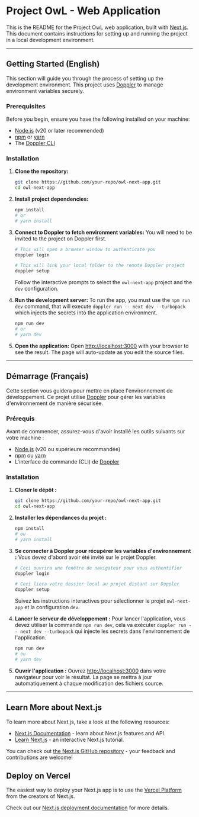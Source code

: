 # **Project OwL - Web Application**

This is the README for the Project OwL web application, built with [Next.js](https://nextjs.org). This document contains instructions for setting up and running the project in a local development environment.

---

## **Getting Started (English)**

This section will guide you through the process of setting up the development environment. This project uses [Doppler](https://doppler.com) to manage environment variables securely.

### Prerequisites

Before you begin, ensure you have the following installed on your machine:

* [Node.js](https://nodejs.org) (v20 or later recommended)
* [npm](https://www.npmjs.com) or [yarn](https://yarnpkg.com)
* The [Doppler CLI](https://docs.doppler.com/reference/install-cli)

### Installation

1. **Clone the repository:**

    ```bash
    git clone https://github.com/your-repo/owl-next-app.git
    cd owl-next-app
    ```

2. **Install project dependencies:**

    ```bash
    npm install
    # or
    # yarn install
    ```

3. **Connect to Doppler to fetch environment variables:**
    You will need to be invited to the project on Doppler first.

    ```bash
    # This will open a browser window to authenticate you
    doppler login

    # This will link your local folder to the remote Doppler project
    doppler setup
    ```

    Follow the interactive prompts to select the `owl-next-app` project and the `dev` configuration.

4. **Run the development server:**
    To run the app, you must use the `npm run dev` command, that will execute `doppler run -- next dev --turbopack` which injects the secrets into the application environment.

    ```bash
    npm run dev
    # or
    # yarn dev
    ```

5. **Open the application:**
    Open [http://localhost:3000](http://localhost:3000) with your browser to see the result. The page will auto-update as you edit the source files.

---

## **Démarrage (Français)**

Cette section vous guidera pour mettre en place l'environnement de développement. Ce projet utilise [Doppler](https://doppler.com) pour gérer les variables d'environnement de manière sécurisée.

### Prérequis

Avant de commencer, assurez-vous d'avoir installé les outils suivants sur votre machine :

* [Node.js](https://nodejs.org) (v20 ou supérieure recommandée)
* [npm](https://www.npmjs.com) ou [yarn](https://yarnpkg.com)
* L'interface de commande (CLI) de [Doppler](https://docs.doppler.com/reference/install-cli)

### Installation

1. **Cloner le dépôt :**

    ```bash
    git clone https://github.com/your-repo/owl-next-app.git
    cd owl-next-app
    ```

2. **Installer les dépendances du projet :**

    ```bash
    npm install
    # ou
    # yarn install
    ```

3. **Se connecter à Doppler pour récupérer les variables d'environnement :**
    Vous devez d'abord avoir été invité sur le projet Doppler.

    ```bash
    # Ceci ouvrira une fenêtre de navigateur pour vous authentifier
    doppler login

    # Ceci liera votre dossier local au projet distant sur Doppler
    doppler setup
    ```

    Suivez les instructions interactives pour sélectionner le projet `owl-next-app` et la configuration `dev`.

4. **Lancer le serveur de développement :**
    Pour lancer l'application, vous devez utiliser la commande `npm run dev`, cela va exécuter `doppler run -- next dev --turbopack` qui injecte les secrets dans l'environnement de l'application.

    ```bash
    npm run dev
    # ou
    # yarn dev
    ```

5. **Ouvrir l'application :**
    Ouvrez [http://localhost:3000](http://localhost:3000) dans votre navigateur pour voir le résultat. La page se mettra à jour automatiquement à chaque modification des fichiers source.

---

## **Learn More about Next.js**

To learn more about Next.js, take a look at the following resources:

* [Next.js Documentation](https://nextjs.org/docs) - learn about Next.js features and API.
* [Learn Next.js](https://nextjs.org/learn) - an interactive Next.js tutorial.

You can check out [the Next.js GitHub repository](https://github.com/vercel/next.js) - your feedback and contributions are welcome!

## **Deploy on Vercel**

The easiest way to deploy your Next.js app is to use the [Vercel Platform](https://vercel.com/new?utm_medium=default-template&filter=next.js&utm_source=create-next-app&utm_campaign=create-next-app-readme) from the creators of Next.js.

Check out our [Next.js deployment documentation](https://nextjs.org/docs/app/building-your-application/deploying) for more details.
